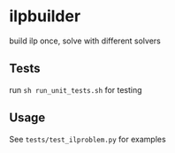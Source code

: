 # ilpbuilder

build ilp once, solve with different solvers

## Tests

run `sh run_unit_tests.sh` for testing

## Usage 

See `tests/test_ilproblem.py` for examples

